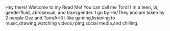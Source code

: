 Hey there! Welcome to my Read Me!
You can call me Tord!
I'm a teen, bi, genderfluid, abrosexual, and transgender.
I go by He/They and am taken by 2 people Dez and Tom/A<3
I like gaming,listening to music,drawing,watching videos,rping,social media,and chilling.
<!--
**LocallyUnknown/LocallyUnknown** is a ✨ _special_ ✨ repository because its `README.md` (this file) appears on your GitHub profile.

Here are some ideas to get you started:

- 🔭 I’m currently working on ...
- 🌱 I’m currently learning ...
- 👯 I’m looking to collaborate on ...
- 🤔 I’m looking for help with ...
- 💬 Ask me about ...
- 📫 How to reach me: ...
- 😄 Pronouns: ...
- ⚡ Fun fact: ...
-->
